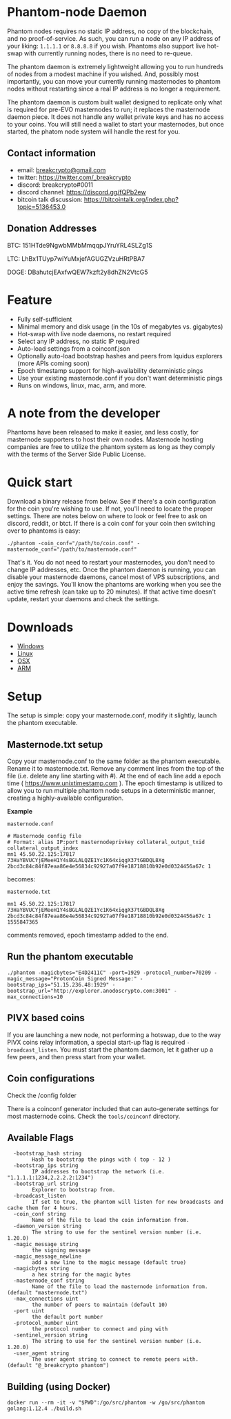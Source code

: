 # Phantom-node Daemon

Phantom nodes requires no static IP address, no copy of the blockchain, and no proof-of-service. As such, you can run a node on any IP address of your liking: `1.1.1.1` or `8.8.8.8` if you wish. Phantoms also support live hot-swap with currently running nodes, there is no need to re-queue.

The phantom daemon is extremely lightweight allowing you to run hundreds of nodes from a modest machine if you wished. And, possibly most importantly, you can move your currently running masternodes to phantom nodes without restarting since a real IP address is no longer a requirement.

The phantom daemon is custom built wallet designed to replicate only what is required for pre-EVO masternodes to run; it replaces the masternode daemon piece. It does not handle any wallet private keys and has no access to your coins. You will still need a wallet to start your masternodes, but once started, the phatom node system will handle the rest for you.

## Contact information

* email: breakcrypto@gmail.com
* twitter: https://twitter.com/_breakcrypto
* discord: breakcrypto#0011
* discord channel: https://discord.gg/fQPb2ew
* bitcoin talk discussion: https://bitcointalk.org/index.php?topic=5136453.0

## Donation Addresses
BTC: 151HTde9NgwbMMbMmqqpJYruYRL4SLZg1S

LTC: LhBx1TUyp7wiYuMxjefAGUGZVzuHRtPBA7

DOGE: DBahutcjEAxfwQEW7kzft2y8dhZN2VtcG5

# Feature

* Fully self-sufficient
* Minimal memory and disk usage (in the 10s of megabytes vs. gigabytes)
* Hot-swap with live node daemons, no restart required
* Select any IP address, no static IP required
* Auto-load settings from a coinconf.json 
* Optionally auto-load bootstrap hashes and peers from Iquidus explorers (more APIs coming soon)
* Epoch timestamp support for high-availability deterministic pings
* Use your existing masternode.conf if you don't want deterministic pings
* Runs on windows, linux, mac, arm, and more.

# A note from the developer

Phantoms have been released to make it easier, and less costly, for masternode supporters to host their own nodes. Masternode hosting companies are free to utilize the phantom system as long as they comply with the terms of the Server Side Public License. 

# Quick start

Download a binary release from below. See if there's a coin configuration for the coin you're wishing to use. If not, you'll need to locate the proper settings. There are notes below on where to look or feel free to ask on discord, reddit, or btct. If there is a coin conf for your coin then switching over to phantoms is easy:

```
./phantom -coin_conf="/path/to/coin.conf" -masternode_conf="/path/to/masternode.conf"
```

That's it. You do not need to restart your masternodes, you don't need to change IP addresses, etc. Once the phantom daemon is running, you can disable your masternode daemons, cancel most of VPS subscriptions, and enjoy the savings. You'll know the phantoms are working when you see the active time refresh (can take up to 20 minutes). If that active time doesn't update, restart your daemons and check the settings.

# Downloads

* [Windows](https://github.com/breakcrypto/phantom/releases/download/v0.0.5/phantom-windows-amd64.exe.zip)
* [Linux](https://github.com/breakcrypto/phantom/releases/download/v0.0.5/phantom-linux-amd64.zip)
* [OSX](https://github.com/breakcrypto/phantom/releases/download/v0.0.5/phantom-darwin-amd64.zip)
* [ARM](https://github.com/breakcrypto/phantom/releases/download/v0.0.5/phantom-linux-arm.zip)

# Setup 

The setup is simple: copy your masternode.conf, modify it slightly, launch the phantom executable.

## Masternode.txt setup

Copy your masternode.conf to the same folder as the phantom executable. Rename it to masternode.txt. Remove any comment lines from the top of the file (i.e. delete any line starting with #). At the end of each line add a epoch time ( https://www.unixtimestamp.com ). The epoch timestamp is utilized to allow you to run multiple phantom node setups in a deterministic manner, creating a highly-available configuration.

**Example**

`masternode.conf`
```
# Masternode config file
# Format: alias IP:port masternodeprivkey collateral_output_txid collateral_output_index
mn1 45.50.22.125:17817 73HaYBVUCYjEMeeH1Y4sBGLALQZE1Yc1K64xiqgX37tGBDQL8Xg 2bcd3c84c84f87eaa86e4e56834c92927a07f9e18718810b92e0d0324456a67c 1
```

becomes:

`masternode.txt`
```
mn1 45.50.22.125:17817 73HaYBVUCYjEMeeH1Y4sBGLALQZE1Yc1K64xiqgX37tGBDQL8Xg 2bcd3c84c84f87eaa86e4e56834c92927a07f9e18718810b92e0d0324456a67c 1 1555847365
```

comments removed, epoch timestamp added to the end.

## Run the phantom executable

```
./phantom -magicbytes="E4D2411C" -port=1929 -protocol_number=70209 -magic_message="ProtonCoin Signed Message:" -bootstrap_ips="51.15.236.48:1929" -bootstrap_url="http://explorer.anodoscrypto.com:3001" -max_connections=10
```

## PIVX based coins

If you are launching a new node, not performing a hotswap, due to the way PIVX coins relay information, a special start-up flag is required ```-broadcast_listen```. You must start the phantom daemon, let it gather up a few peers, and then press start from your wallet.

## Coin configurations

Check the /config folder

There is a coinconf generator included that can auto-generate settings for most masternode coins. Check the `tools/coinconf` directory.

## Available Flags

```
  -bootstrap_hash string
    	Hash to bootstrap the pings with ( top - 12 )
  -bootstrap_ips string
    	IP addresses to bootstrap the network (i.e. "1.1.1.1:1234,2.2.2.2:1234")
  -bootstrap_url string
    	Explorer to bootstrap from.
  -broadcast_listen
    	If set to true, the phantom will listen for new broadcasts and cache them for 4 hours.
  -coin_conf string
    	Name of the file to load the coin information from.
  -daemon_version string
    	The string to use for the sentinel version number (i.e. 1.20.0)
  -magic_message string
    	the signing message
  -magic_message_newline
    	add a new line to the magic message (default true)
  -magicbytes string
    	a hex string for the magic bytes
  -masternode_conf string
    	Name of the file to load the masternode information from. (default "masternode.txt")
  -max_connections uint
    	the number of peers to maintain (default 10)
  -port uint
    	the default port number
  -protocol_number uint
    	the protocol number to connect and ping with
  -sentinel_version string
    	The string to use for the sentinel version number (i.e. 1.20.0)
  -user_agent string
    	The user agent string to connect to remote peers with. (default "@_breakcrypto phantom")
```

## Building (using Docker)

```
docker run --rm -it -v "$PWD":/go/src/phantom -w /go/src/phantom golang:1.12.4 ./build.sh 
```
